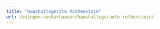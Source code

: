 ```yaml
---
title: "Haushaltsgeräte Rothenstein"
url: /edingen-neckarhausen/haushaltsgeraete-rothenstein/
---
```

